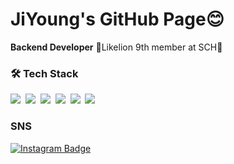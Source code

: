 # JiYoung's GitHub Page😊

**Backend Developer**
🦁Likelion 9th member at SCH🦁

### 🛠️ Tech Stack
<p>
  <img src="https://img.shields.io/badge/Spring-6DB33F?style=flat-square&logo=Spring&logoColor=white"/>&nbsp
  <img src="https://img.shields.io/badge/Django-092E20?style=flat-square&logo=Django&logoColor=white"/>&nbsp
  <img src="https://img.shields.io/badge/Python-3766AB?style=flat-square&logo=Python&logoColor=white"/>&nbsp 
  <img src="https://img.shields.io/badge/Java-007396?style=flat-square&logo=Java&logoColor=white"/>&nbsp
  <img src="https://img.shields.io/badge/HTML5-E34F26?style=flat-square&logo=HTML5&logoColor=white"/>&nbsp 
  <img src="https://img.shields.io/badge/CSS3-1572B6?style=flat-square&logo=CSS3&logoColor=white"/>&nbsp
</p>

### SNS
[![Instagram Badge](https://img.shields.io/badge/Instagram-ff69b4?style=flat-square&logo=instagram&logoColor=white&link=https://www.instagram.com/jiy0ung_e/)](https://www.instagram.com/jiy0ung_e/)
